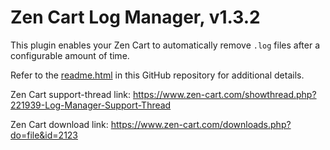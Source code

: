 # Zen Cart Log Manager, v1.3.2
This plugin enables your Zen Cart to automatically remove `.log` files after a configurable amount of time.

Refer to the [readme.html](https://htmlpreview.github.io/?https://github.com/lat9/log_manager/blob/master/readme.html) in this GitHub repository for additional details.

Zen Cart support-thread link: https://www.zen-cart.com/showthread.php?221939-Log-Manager-Support-Thread

Zen Cart download link: https://www.zen-cart.com/downloads.php?do=file&id=2123
